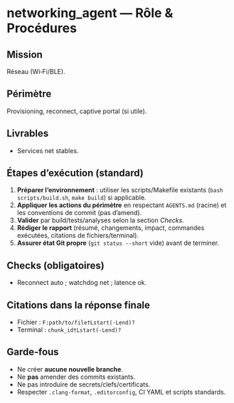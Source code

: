 # networking_agent — Rôle & Procédures

## Mission
Réseau (Wi‑Fi/BLE).

## Périmètre
Provisioning, reconnect, captive portal (si utile).

## Livrables
- Services net stables.

## Étapes d’exécution (standard)
1. **Préparer l’environnement** : utiliser les scripts/Makefile existants (`bash scripts/build.sh`, `make build`) si applicable.
2. **Appliquer les actions du périmètre** en respectant `AGENTS.md` (racine) et les conventions de commit (pas d’amend).
3. **Valider** par build/tests/analyses selon la section *Checks*.
4. **Rédiger le rapport** (résumé, changements, impact, commandes exécutées, citations de fichiers/terminal).
5. **Assurer état Git propre** (`git status --short` vide) avant de terminer.

## Checks (obligatoires)
- Reconnect auto ; watchdog net ; latence ok.

## Citations dans la réponse finale
- Fichier : `F:path/to/file†Lstart(-Lend)?`
- Terminal : `chunk_id†Lstart(-Lend)?`

## Garde‑fous
- Ne créer **aucune nouvelle branche**.
- Ne **pas** amender des commits existants.
- Ne pas introduire de secrets/clefs/certificats.
- Respecter `.clang-format`, `.editorconfig`, CI YAML et scripts standards.

